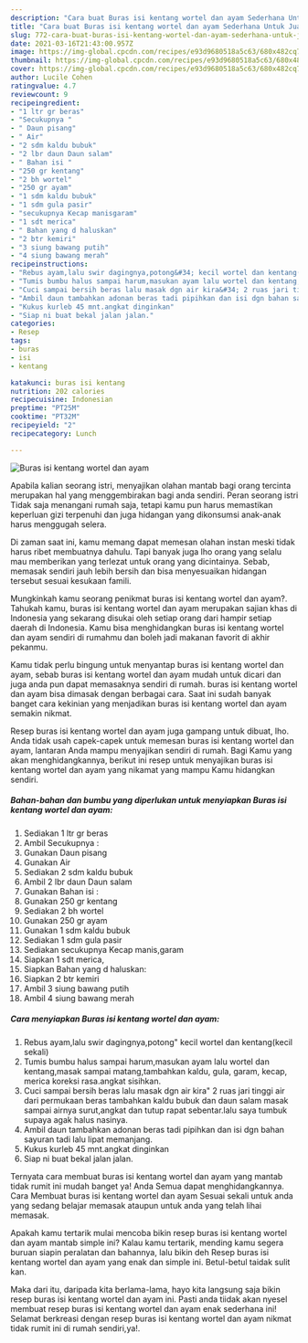 ```yaml
---
description: "Cara buat Buras isi kentang wortel dan ayam Sederhana Untuk Jualan"
title: "Cara buat Buras isi kentang wortel dan ayam Sederhana Untuk Jualan"
slug: 772-cara-buat-buras-isi-kentang-wortel-dan-ayam-sederhana-untuk-jualan
date: 2021-03-16T21:43:00.957Z
image: https://img-global.cpcdn.com/recipes/e93d9680518a5c63/680x482cq70/buras-isi-kentang-wortel-dan-ayam-foto-resep-utama.jpg
thumbnail: https://img-global.cpcdn.com/recipes/e93d9680518a5c63/680x482cq70/buras-isi-kentang-wortel-dan-ayam-foto-resep-utama.jpg
cover: https://img-global.cpcdn.com/recipes/e93d9680518a5c63/680x482cq70/buras-isi-kentang-wortel-dan-ayam-foto-resep-utama.jpg
author: Lucile Cohen
ratingvalue: 4.7
reviewcount: 9
recipeingredient:
- "1 ltr gr beras"
- "Secukupnya "
- " Daun pisang"
- " Air"
- "2 sdm kaldu bubuk"
- "2 lbr daun Daun salam"
- " Bahan isi "
- "250 gr kentang"
- "2 bh wortel"
- "250 gr ayam"
- "1 sdm kaldu bubuk"
- "1 sdm gula pasir"
- "secukupnya Kecap manisgaram"
- "1 sdt merica"
- " Bahan yang d haluskan"
- "2 btr kemiri"
- "3 siung bawang putih"
- "4 siung bawang merah"
recipeinstructions:
- "Rebus ayam,lalu swir dagingnya,potong&#34; kecil wortel dan kentang(kecil sekali)"
- "Tumis bumbu halus sampai harum,masukan ayam lalu wortel dan kentang,masak sampai matang,tambahkan kaldu, gula, garam, kecap, merica koreksi rasa.angkat sisihkan."
- "Cuci sampai bersih beras lalu masak dgn air kira&#34; 2 ruas jari tinggi air dari permukaan beras tambahkan kaldu bubuk dan daun salam masak sampai airnya surut,angkat dan tutup rapat sebentar.lalu saya tumbuk supaya agak halus nasinya."
- "Ambil daun tambahkan adonan beras tadi pipihkan dan isi dgn bahan sayuran tadi lalu lipat memanjang."
- "Kukus kurleb 45 mnt.angkat dinginkan"
- "Siap ni buat bekal jalan jalan."
categories:
- Resep
tags:
- buras
- isi
- kentang

katakunci: buras isi kentang 
nutrition: 202 calories
recipecuisine: Indonesian
preptime: "PT25M"
cooktime: "PT32M"
recipeyield: "2"
recipecategory: Lunch

---
```



![Buras isi kentang wortel dan ayam](https://img-global.cpcdn.com/recipes/e93d9680518a5c63/680x482cq70/buras-isi-kentang-wortel-dan-ayam-foto-resep-utama.jpg)

Apabila kalian seorang istri, menyajikan olahan mantab bagi orang tercinta merupakan hal yang menggembirakan bagi anda sendiri. Peran seorang istri Tidak saja menangani rumah saja, tetapi kamu pun harus memastikan keperluan gizi terpenuhi dan juga hidangan yang dikonsumsi anak-anak harus menggugah selera.

Di zaman  saat ini, kamu memang dapat memesan olahan instan meski tidak harus ribet membuatnya dahulu. Tapi banyak juga lho orang yang selalu mau memberikan yang terlezat untuk orang yang dicintainya. Sebab, memasak sendiri jauh lebih bersih dan bisa menyesuaikan hidangan tersebut sesuai kesukaan famili. 



Mungkinkah kamu seorang penikmat buras isi kentang wortel dan ayam?. Tahukah kamu, buras isi kentang wortel dan ayam merupakan sajian khas di Indonesia yang sekarang disukai oleh setiap orang dari hampir setiap daerah di Indonesia. Kamu bisa menghidangkan buras isi kentang wortel dan ayam sendiri di rumahmu dan boleh jadi makanan favorit di akhir pekanmu.

Kamu tidak perlu bingung untuk menyantap buras isi kentang wortel dan ayam, sebab buras isi kentang wortel dan ayam mudah untuk dicari dan juga anda pun dapat memasaknya sendiri di rumah. buras isi kentang wortel dan ayam bisa dimasak dengan berbagai cara. Saat ini sudah banyak banget cara kekinian yang menjadikan buras isi kentang wortel dan ayam semakin nikmat.

Resep buras isi kentang wortel dan ayam juga gampang untuk dibuat, lho. Anda tidak usah capek-capek untuk memesan buras isi kentang wortel dan ayam, lantaran Anda mampu menyajikan sendiri di rumah. Bagi Kamu yang akan menghidangkannya, berikut ini resep untuk menyajikan buras isi kentang wortel dan ayam yang nikamat yang mampu Kamu hidangkan sendiri.

<!--inarticleads1-->

##### Bahan-bahan dan bumbu yang diperlukan untuk menyiapkan Buras isi kentang wortel dan ayam:

1. Sediakan 1 ltr gr beras
1. Ambil Secukupnya :
1. Gunakan  Daun pisang
1. Gunakan  Air
1. Sediakan 2 sdm kaldu bubuk
1. Ambil 2 lbr daun Daun salam
1. Gunakan  Bahan isi :
1. Gunakan 250 gr kentang
1. Sediakan 2 bh wortel
1. Gunakan 250 gr ayam
1. Gunakan 1 sdm kaldu bubuk
1. Sediakan 1 sdm gula pasir
1. Sediakan secukupnya Kecap manis,garam
1. Siapkan 1 sdt merica,
1. Siapkan  Bahan yang d haluskan:
1. Siapkan 2 btr kemiri
1. Ambil 3 siung bawang putih
1. Ambil 4 siung bawang merah




<!--inarticleads2-->

##### Cara menyiapkan Buras isi kentang wortel dan ayam:

1. Rebus ayam,lalu swir dagingnya,potong&#34; kecil wortel dan kentang(kecil sekali)
1. Tumis bumbu halus sampai harum,masukan ayam lalu wortel dan kentang,masak sampai matang,tambahkan kaldu, gula, garam, kecap, merica koreksi rasa.angkat sisihkan.
1. Cuci sampai bersih beras lalu masak dgn air kira&#34; 2 ruas jari tinggi air dari permukaan beras tambahkan kaldu bubuk dan daun salam masak sampai airnya surut,angkat dan tutup rapat sebentar.lalu saya tumbuk supaya agak halus nasinya.
1. Ambil daun tambahkan adonan beras tadi pipihkan dan isi dgn bahan sayuran tadi lalu lipat memanjang.
1. Kukus kurleb 45 mnt.angkat dinginkan
1. Siap ni buat bekal jalan jalan.




Ternyata cara membuat buras isi kentang wortel dan ayam yang mantab tidak rumit ini mudah banget ya! Anda Semua dapat menghidangkannya. Cara Membuat buras isi kentang wortel dan ayam Sesuai sekali untuk anda yang sedang belajar memasak ataupun untuk anda yang telah lihai memasak.

Apakah kamu tertarik mulai mencoba bikin resep buras isi kentang wortel dan ayam mantab simple ini? Kalau kamu tertarik, mending kamu segera buruan siapin peralatan dan bahannya, lalu bikin deh Resep buras isi kentang wortel dan ayam yang enak dan simple ini. Betul-betul taidak sulit kan. 

Maka dari itu, daripada kita berlama-lama, hayo kita langsung saja bikin resep buras isi kentang wortel dan ayam ini. Pasti anda tiidak akan nyesel membuat resep buras isi kentang wortel dan ayam enak sederhana ini! Selamat berkreasi dengan resep buras isi kentang wortel dan ayam nikmat tidak rumit ini di rumah sendiri,ya!.

